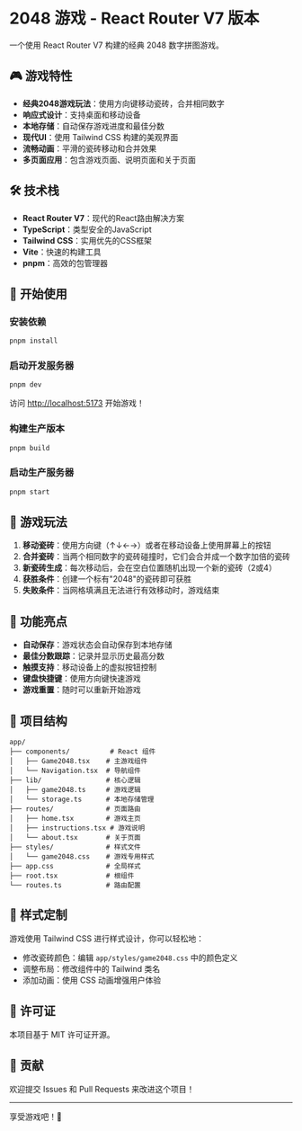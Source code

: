 # 2048 游戏 - React Router V7 版本

一个使用 React Router V7 构建的经典 2048 数字拼图游戏。

## 🎮 游戏特性

- **经典2048游戏玩法**：使用方向键移动瓷砖，合并相同数字
- **响应式设计**：支持桌面和移动设备
- **本地存储**：自动保存游戏进度和最佳分数
- **现代UI**：使用 Tailwind CSS 构建的美观界面
- **流畅动画**：平滑的瓷砖移动和合并效果
- **多页面应用**：包含游戏页面、说明页面和关于页面

## 🛠️ 技术栈

- **React Router V7**：现代的React路由解决方案
- **TypeScript**：类型安全的JavaScript
- **Tailwind CSS**：实用优先的CSS框架
- **Vite**：快速的构建工具
- **pnpm**：高效的包管理器

## 🚀 开始使用

### 安装依赖

```bash
pnpm install
```

### 启动开发服务器

```bash
pnpm dev
```

访问 [http://localhost:5173](http://localhost:5173) 开始游戏！

### 构建生产版本

```bash
pnpm build
```

### 启动生产服务器

```bash
pnpm start
```

## 🎯 游戏玩法

1. **移动瓷砖**：使用方向键（↑↓←→）或者在移动设备上使用屏幕上的按钮
2. **合并瓷砖**：当两个相同数字的瓷砖碰撞时，它们会合并成一个数字加倍的瓷砖
3. **新瓷砖生成**：每次移动后，会在空白位置随机出现一个新的瓷砖（2或4）
4. **获胜条件**：创建一个标有"2048"的瓷砖即可获胜
5. **失败条件**：当网格填满且无法进行有效移动时，游戏结束

## 📱 功能亮点

- **自动保存**：游戏状态会自动保存到本地存储
- **最佳分数跟踪**：记录并显示历史最高分数
- **触摸支持**：移动设备上的虚拟按钮控制
- **键盘快捷键**：使用方向键快速游戏
- **游戏重置**：随时可以重新开始游戏

## 🔧 项目结构

```
app/
├── components/          # React 组件
│   ├── Game2048.tsx    # 主游戏组件
│   └── Navigation.tsx  # 导航组件
├── lib/                # 核心逻辑
│   ├── game2048.ts     # 游戏逻辑
│   └── storage.ts      # 本地存储管理
├── routes/             # 页面路由
│   ├── home.tsx        # 游戏主页
│   ├── instructions.tsx # 游戏说明
│   └── about.tsx       # 关于页面
├── styles/             # 样式文件
│   └── game2048.css    # 游戏专用样式
├── app.css             # 全局样式
├── root.tsx            # 根组件
└── routes.ts           # 路由配置
```

## 🎨 样式定制

游戏使用 Tailwind CSS 进行样式设计，你可以轻松地：

- 修改瓷砖颜色：编辑 `app/styles/game2048.css` 中的颜色定义
- 调整布局：修改组件中的 Tailwind 类名
- 添加动画：使用 CSS 动画增强用户体验

## 📄 许可证

本项目基于 MIT 许可证开源。

## 🤝 贡献

欢迎提交 Issues 和 Pull Requests 来改进这个项目！

---

享受游戏吧！🎉
